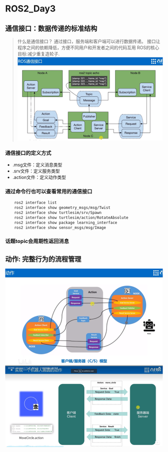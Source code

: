 # ROS2_Day3
## 通信接口：数据传递的标准结构
> 什么是通信接口？
> 通过接口，服务端和客户端可以进行数据传递。
> 接口让程序之间的依赖降低，方便不同用户和开发者之间的代码互用
> ROS的核心目标:减少重复造轮子.
![ROS通信接口定义方式](images/2024-03-11-06-33-04.png)
### 通信接口的定义方式
- .msg文件：定义消息类型
- .srv文件：定义服务类型
- .action文件：定义动作类型

### 通过命令行也可以查看常用的通信接口
```shell
    ros2 interface list
    ros2 interface show geometry_msgs/msg/Twist
    ros2 interface show turtlesim/srv/Spawn
    ros2 interface show turtlesim/action/RotateAbsolute
    ros2 interface show package learning_interface
    ros2 interface show sensor_msgs/msg/Image
```


### 话题topic会周期性返回消息

## 动作: 完整行为的流程管理
![动作底层实现逻辑](images/2024-03-11-07-05-19.png)
![实现一个机器人画圆的动作](images/2024-03-11-07-09-33.png)
### 





